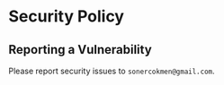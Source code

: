 # Security Policy

## Reporting a Vulnerability

Please report security issues to `sonercokmen@gmail.com`.
